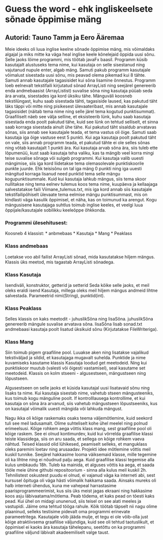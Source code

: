 # Guess the word - ehk ingliskeelsete sõnade õppimise mäng

## Autorid: Tauno Tamm ja Eero Ääremaa

Meie ideeks oli luua inglise keelne sõnade õppimise mäng, mis võimaldaks
algajal ja miks mitte ka väga heal inglise keele kõnelejaid õppida uusi
sõnu. Selle jaoks lõime programmi, mis töötab javaFx baasil. 
Programm küsib kasutajalt alustuseks tema nime, kui kasutaja on selle sisestanud
ning vajutanud nupule enter, algab mäng. Samuti pakub programm kasutajale võimalust
sisestada uusi sõnu, mis peavad olema pikemad kui 8 tähte. Samuti annab kasutajale
tagasisidet kui sõna lisamine õnnestus. Programm loeb eelnevalt
tekstifaili kirjutatud sõnad ArrayListi ning seejärel genereerib enda
andmebaasist (ArrayListist) suvalise sõna ning kasutaja püüab seda ära arvata,
sisestades iga kord üksiku tähe. Mänguväli koosneb tekstilüngast, kuhu saab sisestada
tähti, tagasiside laused, kas pakutud täht läks täppi või mitte ning
pisikesest ülevaateribast, mis annab kasutajale tagasisidet (näitab tema nime
ning selle järel tema kogutud punktisummat). Graafiliselt näeb see välja selline,
et eksisteerib lünk, kuhu saab kasutaja sisestada enda poolt pakutud tähe, 
kuid see lünk on tehtud selliselt, et sinna saab korraga sisestada ainult
ühe tähe. Kui pakutud täht sisaldub arvatavas sõnas, siis annab see kasutajale teada,
et tema vastus oli õige. Samuti saab kasutaja iga õige vastuse eest 5 punkti.
Kui aga kasutaja poolt pakutud täht on vale, siis annab programm teada, et 
pakutud tähte ei ole selles sõnas ning võtab kasutajalt 1 punkti ära.
Kui kasutaja arvab sõna ära, siis tuleb ette lõpumenüü, kust saab kasutaja teha 
valiku, kas ta mängib veel korra mingi teise suvalise sõnaga või sulgeb programmi.
Kui kasutaja valib uuesti mängimise, siis iga kord liidetakse tema olemasolevale 
punktiskoorile punkte juurde. Ehk teisisõnu on tal iga mäng 0 punkti ning
iga uuesti mängitud korraga lisanud need punktid tema selle mängu kogupunktisummale.
Kuid kui kasutaja lahkub mängus, siis tema skoor nullitakse ning tema eelnev tulemus
koos tema nime, kuupäeva ja kellaajaga salvestatakse faili Viimane_tulemus.txt,
mis iga kord annab siis kasutajale tekstifailipõhiselt ülevaate tema eelmise mängu 
punktisummast, mis on kindlasti väga kasulik õppimisel, et näha, kas on toimunud
ka arengut. Kogu mängusisene kasutajaga suhtlus toimub inglise keeles, et veelgi
luua õppijale/kasutajale sobilikku keeleõppe õhkkonda.
</br>

### Programmi ülesehitusest:

Koosneb 4 klassist:
    * anbmebaas
    * Kasutaja
    * Mang
    * Peaklass

### Klass andmebaas

Loetakse voo abil failist ArrayListi sõnad, mida kasutatakse hiljem mängus.
Klassis üks meetod, mis tagastab ArrayListi sõnadega.


### Klass Kasutaja

Isendiväli, konstruktor, getterid ja setterid
Seda kõike selle jaoks, et meil oleks eraldi isend Kasutaja,
millega oleks meil hiljem mängus andmeid lihtne salvestada.
Parameetrid nimi(String), punktid(int).


### Klass Peaklass

Selles klassis on kaks meetodit - juhuslikSõna ning lisaSõna.
juhuslikSõna genereerib mängule suvalise arvatava sõna.
lisaSõna lisab sonad.txt andmebaasi kasutaja poolt lisatud üksikuid sõnu (Kirjutatakse FileWriteriga).

### Klass Mang

Siin toimub pigem graafiline pool. Luuakse aken ning lisatakse vajalikud tekstiväljad ja sildid, et kasutajaga
mugavalt suhelda. Punktide ja nime kuvamiseks kasutame klassis Kasutaja loodud get meetodeid. 
Ning kui punktiskoor muutub (valesti või õigesti vastamisel), seal kasutame set meetodeid.
Klassis on kolm stseeni - algusestseen, mängustseen ning lõpustseen.</br>

Algusestseen on selle jaoks et küsida kasutajal uusi lisatavaid sõnu ning lisaks ta nime. 
Kui kasutaja sisestab nime, vahetub stseen mängusteeniks, kus toimub kogu mänguline poolt.
If kontrolllausega kontrollime, et kui kasutaja on sõna ära arvanud, siis vahetub mängustseen
lõpustseeniks, kus on kasutajal võimalik uuesti mängida või lahkuda mängust.</br>


Nagu ikka oli kõige raskemaks osaks teema väljemõtlemine, kuid seekord tuli see meil ladusamalt.
Olime suhteliselt kohe ühel meelel ning polnud erimeelsusi. Kõige rohkem aega võttis klass mang, sest graafiline
pool oli kõige raskem. See ei olnud kontimurdev, kuid kui võrrelda graafilise klassi teiste klassidega, siis on aru
saada, et sellega on kõige rohkem vaeva nähtud. Teised klassid olid lühikesed, peamiselt selleks, et manguklass
oleks paremini loetav ning arusaadav. Projekti idee mõtlemine võttis meil kuskil tunnike. Seejärel hakkasime looma
väiksemaid klasse, mille tegemine oli ka lihtne ning ei nõudnud palju aega. Kuid graafilise klassi tegemise alla 
kulus umbkaudu 18h. Tuleb ka mainida, et alguses võttis ka aega, et saada tööle meie ühine githubi repositoorium -
sinna alla kulus meil kuskil 2h. Tehnilistest oskustest puudu ei olnud, ei vajanud väga ka interneti abi, sest kursusel
õpituga oli väga hästi võimalik hakkama saada. Ainsaks mureks oli halb interneti ühendus, kuna me vahepeal harrastasime
paarisprogrammeerimist, kus siis üks meist jagas ekraani ning hakkasime koos asju läbivaatama/mõtlema. Peab tõdema,
et kaks pead on tõesti kaks pead. Kui ühel on midagi ununenud, siis teisel on see alati meeles ja vastupidi.
Jäime oma tehtud tööga rahule. Kõik töötab täpselt nii nagu olime plaaninud, selleks testisime pidevalt oma 
programmi erinevate parameetritega. Kasutajale võib jääda mulje, et tegu ei ole võib-olla just kõige
atraktiivsema graafilise väljundiga, kuid see oli tehtud taotuslikult, et õppimisel ei kaoks ära kasutaja
tähelepanu, seetõttu on ka programmi graafiline väljund läbivalt akadeemiliselt valge taust.
